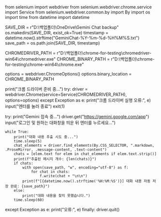 from selenium import webdriver
from selenium.webdriver.chrome.service import Service
from selenium.webdriver.common.by import By
import os
import time
from datetime import datetime

SAVE_DIR = r"D:\백업폴더\OneDrive\Gemini Chat backup"
os.makedirs(SAVE_DIR, exist_ok=True)
timestamp = datetime.now().strftime("GeminiChat-%Y-%m-%d-%H%M%S.txt")
save_path = os.path.join(SAVE_DIR, timestamp)

CHROMEDRIVER_PATH = r"D:\백업폴더\chrome-for-testing\chromedriver-win64\chromedriver.exe"
CHROME_BINARY_PATH = r"D:\백업폴더\chrome-for-testing\chrome-win64\chrome.exe"

options = webdriver.ChromeOptions()
options.binary_location = CHROME_BINARY_PATH

print("크롬 드라이버 준비 중...")
try:
    driver = webdriver.Chrome(service=Service(CHROMEDRIVER_PATH), options=options)
except Exception as e:
    print("크롬 드라이버 실행 오류:", e)
    input("엔터를 눌러 종료")
    exit(1)

try:
    print("Gemini 접속 중...")
    driver.get("https://gemini.google.com/app")
    input("로그인 및 원하는 대화창을 띄운 뒤 엔터를 누르세요...")

    while True:
        print("대화 내용 추출 시도 중...")
        time.sleep(5)
        chat_elements = driver.find_elements(By.CSS_SELECTOR, ".markdown, .ProseMirror, .message-content, .text-content")
        chats = [elem.text for elem in chat_elements if elem.text.strip()]
        print(f"추출된 메시지 개수: {len(chats)}")
        if chats:
            with open(save_path, "w", encoding="utf-8") as f:
                for chat in chats:
                    f.write(chat + "\n\n")
            print(f"[{datetime.now().strftime('%H:%M:%S')}] 대화 내용 자동 저장 완료: {save_path}")
        else:
            print("대화 내용을 찾지 못했습니다.")
        time.sleep(60)
except Exception as e:
    print("오류:", e)
finally:
    driver.quit()